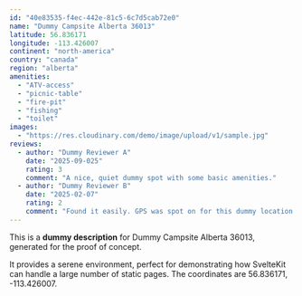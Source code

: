 ```yaml
---
id: "40e83535-f4ec-442e-81c5-6c7d5cab72e0"
name: "Dummy Campsite Alberta 36013"
latitude: 56.836171
longitude: -113.426007
continent: "north-america"
country: "canada"
region: "alberta"
amenities:
  - "ATV-access"
  - "picnic-table"
  - "fire-pit"
  - "fishing"
  - "toilet"
images:
  - "https://res.cloudinary.com/demo/image/upload/v1/sample.jpg"
reviews:
  - author: "Dummy Reviewer A"
    date: "2025-09-025"
    rating: 3
    comment: "A nice, quiet dummy spot with some basic amenities."
  - author: "Dummy Reviewer B"
    date: "2025-02-07"
    rating: 2
    comment: "Found it easily. GPS was spot on for this dummy location."
---
```


This is a **dummy description** for Dummy Campsite Alberta 36013, generated for the proof of concept.

It provides a serene environment, perfect for demonstrating how SvelteKit can handle a large number of static pages. The coordinates are 56.836171, -113.426007.
